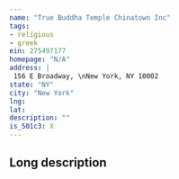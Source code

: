 ```yaml
---
name: "True Buddha Temple Chinatown Inc"
tags:
- religious
- greek
ein: 275497177
homepage: "N/A"
address: |
 156 E Broadway, \nNew York, NY 10002
state: "NY"
city: "New York"
lng: 
lat: 
description: ""
is_501c3: X
---
```


## Long description


